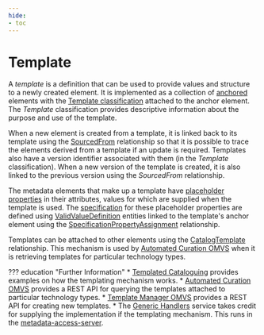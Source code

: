 ```yaml
---
hide:
- toc
---
```


<!-- SPDX-License-Identifier: CC-BY-4.0 -->
<!-- Copyright Contributors to the Egeria project. -->

# Template

A *template* is a definition that can be used to provide values and structure to a newly created element.  It is implemented as a collection of [anchored](/concepts/anchor) elements with the [Template classification](/types/0/0011-Managing-Referenceables) attached to the anchor element.  The *Template* classification provides descriptive information about the purpose and use of the template.  

When a new element is created from a template, it is linked back to its template using the [SourcedFrom](/types/0/0011-Managing-Referenceables) relationship so that it is possible to trace the elements derived from a template if an update is required.  Templates also have a version identifier associated with them (in the *Template* classification).  When a new version of the template is created, it is also linked to the previous version using the *SourcedFrom* relationship.

The metadata elements that make up a template have [placeholder properties](/concepts/placeholder) in their attributes, values for which are supplied when the template is used.  The [specification](/concepts/specification) for these placeholder properties are defined using [ValidValueDefinition](/types/5/0545-Reference-Data/) entities linked to the template's anchor element using the [SpecificationPropertyAssignment](/types/5/0545-Reference-Data/) relationship.

Templates can be attached to other elements using the [CatalogTemplate](/types/0/0011-Managing-Referenceables) relationship.  This mechanism is used by [Automated Curation OMVS](/services/omvs/automated-curation/overview) when it is retrieving templates for particular technology types.


??? education "Further Information"
    * [Templated Cataloguing](/features/templated-cataloguing/overview) provides examples on how the templating mechanism works.
    * [Automated Curation OMVS](/services/omvs/automated-curation/overview) provides a REST API for querying the templates attached to particular technology types.
    * [Template Manager OMVS](/services/omvs/template-manager/overview) provides a REST API for creating new templates.
    * The [Generic Handlers](/services/generic-handlers) service takes credit for supplying the implementation if the templating mechanism.  This runs in the [metadata-access-server](/concepts/metadata-access-server).